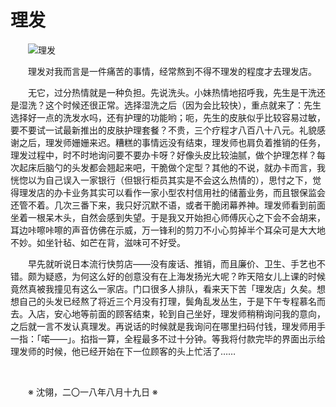 # 理发

&emsp;&emsp;![理发](https://github.com/voyageplanet/plan42/blob/master/99_file/01_img/20180819-haircut.png)

&emsp;&emsp;理发对我而言是一件痛苦的事情，经常熬到不得不理发的程度才去理发店。

&emsp;&emsp;无它，过分热情就是一种负担。先说洗头。小妹热情地招呼我，先生是干洗还是湿洗？这个时候还很正常。选择湿洗之后（因为会比较快），重点就来了：先生选择好一点的洗发水吗，还有护理的功能哟；呃，先生的皮肤似乎比较容易过敏，要不要试一试最新推出的皮肤护理套餐？不贵，三个疗程才八百八十八元。礼貌感谢之后，理发师姗姗来迟。糟糕的事情远没有结束，理发师也肩负着推销的任务，理发过程中，时不时地询问要不要办卡呀？好像头皮比较油腻，做个护理怎样？每次起床后脑勺的头发都会翘起来吧，干脆做个定型？其他的不说，就办卡而言，我恍惚以为自己误入一家银行（但银行柜员其实是不会这么热情的），思忖之下，觉得理发店的办卡业务其实可以看作一家小型农村信用社的储蓄业务，而且银保监会还管不着。几次三番下来，我只好沉默不语，或者干脆闭幕养神。理发师看到前面坐着一根呆木头，自然会感到失望。于是我又开始担心师傅灰心之下会不会胡来，耳边咔嚓咔嚓的声音仿佛在示威，万一锋利的剪刀不小心剪掉半个耳朵可是大大地不妙。如坐针毡、如芒在背，滋味可不好受。

&emsp;&emsp;早先就听说日本流行快剪店——没有废话、推销，而且廉价、卫生、手艺也不错。颇为疑惑，为何这么好的创意没有在上海发扬光大呢？昨天陪女儿上课的时候竟然真被我撞见有这么一家店。门口很多人排队，看来天下苦「理发店」久矣。想想自己的头发已经熬了将近三个月没有打理，鬓角乱发丛生，于是下午专程慕名而去。入店，安心地等前面的顾客结束，轮到自己坐好，理发师稍稍询问我的意向，之后就一言不发认真理发。再说话的时候就是我询问在哪里扫码付钱，理发师用手一指：「喏——」。掐指一算，全程最多不过十分钟。等我将付款完毕的界面出示给理发师的时候，他已经开始在下一位顾客的头上忙活了……

&emsp;&emsp;

&emsp;&emsp;※ 沈翎，二〇一八年八月十九日 ※